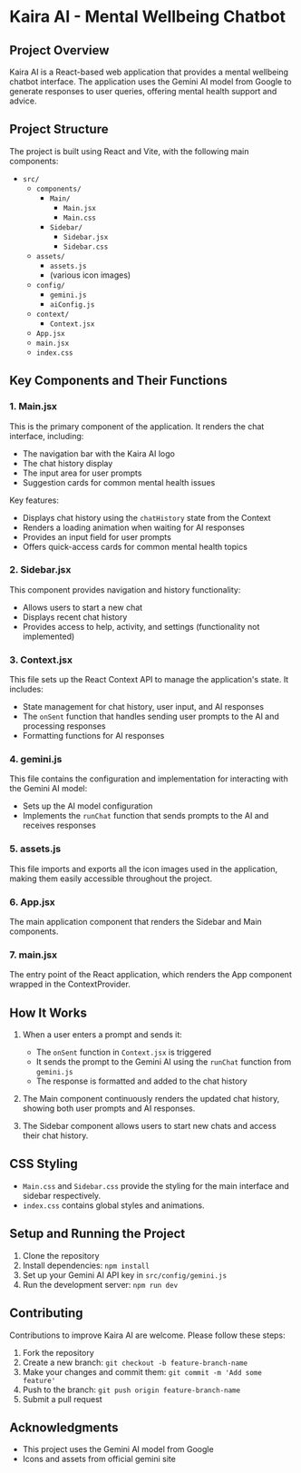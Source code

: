 # Kaira AI - Mental Wellbeing  Chatbot

## Project Overview

Kaira AI is a React-based web application that provides a mental wellbeing chatbot interface. The application uses the Gemini AI model from Google to generate responses to user queries, offering mental health support and advice.

## Project Structure

The project is built using React and Vite, with the following main components:

- `src/`
  - `components/`
    - `Main/`
      - `Main.jsx`
      - `Main.css`
    - `Sidebar/`
      - `Sidebar.jsx`
      - `Sidebar.css`
  - `assets/`
    - `assets.js`
    - (various icon images)
  - `config/`
    - `gemini.js`
    - `aiConfig.js`
  - `context/`
    - `Context.jsx`
  - `App.jsx`
  - `main.jsx`
  - `index.css`

## Key Components and Their Functions

### 1. Main.jsx

This is the primary component of the application. It renders the chat interface, including:
- The navigation bar with the Kaira AI logo
- The chat history display
- The input area for user prompts
- Suggestion cards for common mental health issues

Key features:
- Displays chat history using the `chatHistory` state from the Context
- Renders a loading animation when waiting for AI responses
- Provides an input field for user prompts
- Offers quick-access cards for common mental health topics

### 2. Sidebar.jsx

This component provides navigation and history functionality:
- Allows users to start a new chat
- Displays recent chat history
- Provides access to help, activity, and settings (functionality not implemented)

### 3. Context.jsx

This file sets up the React Context API to manage the application's state. It includes:
- State management for chat history, user input, and AI responses
- The `onSent` function that handles sending user prompts to the AI and processing responses
- Formatting functions for AI responses

### 4. gemini.js

This file contains the configuration and implementation for interacting with the Gemini AI model:
- Sets up the AI model configuration
- Implements the `runChat` function that sends prompts to the AI and receives responses

### 5. assets.js

This file imports and exports all the icon images used in the application, making them easily accessible throughout the project.

### 6. App.jsx

The main application component that renders the Sidebar and Main components.

### 7. main.jsx

The entry point of the React application, which renders the App component wrapped in the ContextProvider.

## How It Works

1. When a user enters a prompt and sends it:
   - The `onSent` function in `Context.jsx` is triggered
   - It sends the prompt to the Gemini AI using the `runChat` function from `gemini.js`
   - The response is formatted and added to the chat history

2. The Main component continuously renders the updated chat history, showing both user prompts and AI responses.

3. The Sidebar component allows users to start new chats and access their chat history.

## CSS Styling

- `Main.css` and `Sidebar.css` provide the styling for the main interface and sidebar respectively.
- `index.css` contains global styles and animations.

## Setup and Running the Project

1. Clone the repository
2. Install dependencies: `npm install`
3. Set up your Gemini AI API key in `src/config/gemini.js`
4. Run the development server: `npm run dev`

## Contributing

Contributions to improve Kaira AI are welcome. Please follow these steps:
1. Fork the repository
2. Create a new branch: `git checkout -b feature-branch-name`
3. Make your changes and commit them: `git commit -m 'Add some feature'`
4. Push to the branch: `git push origin feature-branch-name`
5. Submit a pull request


## Acknowledgments

- This project uses the Gemini AI model from Google
- Icons and assets from official gemini site
